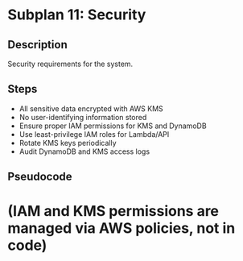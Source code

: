 # Subplan 11: Security

## Description
Security requirements for the system.

## Steps
- All sensitive data encrypted with AWS KMS
- No user-identifying information stored
- Ensure proper IAM permissions for KMS and DynamoDB
- Use least-privilege IAM roles for Lambda/API
- Rotate KMS keys periodically
- Audit DynamoDB and KMS access logs

## Pseudocode
# (IAM and KMS permissions are managed via AWS policies, not in code) 
